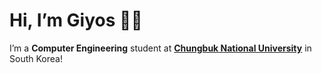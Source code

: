 

# Hi, I’m Giyos 🥷🏻

I’m a **Computer Engineering** student at [**Chungbuk National University**](http://www.chungbuk.ac.kr/site/english/main.do) in South Korea!
